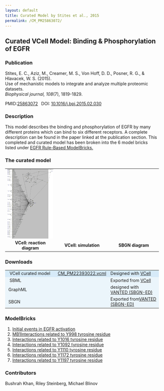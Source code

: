 ```yaml
---
layout: default
title: Curated Model by Stites et al., 2015
permalink: /CM_PM25863072/
---
```

## Curated VCell Model: Binding & Phosphorylation of EGFR

### Publication 

Stites, E. C., Aziz, M., Creamer, M. S., Von Hoff, D. D., Posner, R. G., & Hlavacek, W. S. (2015). <br />
Use of mechanistic models to integrate and analyze multiple proteomic datasets. <br />
<i>Biophysical journal, 108</i>(7), 1819-1829.

 PMID:<a href="https://www.ncbi.nlm.nih.gov/pubmed/25863072">25863072</a>&ensp; 
 DOI: <a href="https://doi.org/10.1016/j.bpj.2015.02.030">10.1016/j.bpj.2015.02.030 </a><br />

### Description
This model describes the binding and phosphorylation of EGFR by many different proteins which can bind to six different receptors. A complete description can be found in the paper linked at the publication section. This completed and curated model has been broken into the 6 model bricks listed under <a href="http://modelbricks.org/egfrlist/"> EGFR Rule-Based ModelBricks.</a>  

### The curated model
<center>
 <table> 
 <tr>
 <td align="center" width="280"><a href="https://modelbricks.github.io/images/Vcellimages/Stites%20EGFR.PNG"><img align="center"  src="/images/Vcellimages/Stites%20EGFR.PNG"/></a></td>
 <td align="center" width="280"><!--<a href="https://modelbricks.github.io/images/Vcellimages/"><img align="center"  src="/images/Vcellimages/Stites%20EGFR.PNG"/></a>--></td> 
 <td align="center" width="280"><!--<a href="https://modelbricks.github.io/images/"><img align="center"  src="/images/Vcellimages/Stites%20EGFR.PNG"/></a>--></td>
 </tr>
 <tr>
  <td align="center"><strong>VCell: reaction diagram </strong></td>
  <td align="center"><strong>VCell: simulation </strong></td> 
  <td align="center"><strong>SBGN diagram </strong></td>
 </tr>
 </table>
</center>

### Downloads
<center>
 <table>
  <td width="33%" bgcolor="#D6EAF8">&nbsp; VCell curated model </td>
  <td width="33%" bgcolor="#D6EAF8"><a href="/modelbricks/VCML_SBMLfiles/CM_PM25863072.vcml">CM_PM22393022.vcml</a></td>
  <td width="33%" bgcolor="#D6EAF8"> Designed with <a href="http://vcell.org"> VCell</a></td>
  <tr>
   <td bgcolor="#EBF5FB">&nbsp; SBML </td>
   <td bgcolor="#EBF5FB"><!--<a href="/modelbricks/VCML_SBMLfiles/CM_PM25863072.sbml"download>CM_PM25863072.sbml</a>--></td>
   <td bgcolor="#EBF5FB"> Exported from <a href="http://vcell.org"> VCell</a></td>
  </tr>
  <tr>
   <td bgcolor="#EBF5FB">&nbsp;GraphML </td>
   <td bgcolor="#EBF5FB"><!--<a href="/modelbricks/SBGNexecutablefiles/CM_PM25863072_SBGN.graphml">CM_PM25863072.graphml</a>--></td>
   <td bgcolor="#EBF5FB"> designed with <a href="https://immersive-analytics.infotech.monash.edu/vanted/addons/sbgn-ed/">VANTED (SBGN-ED)</a></td>
  </tr>
  <tr><td bgcolor="#EBF5FB">&nbsp;SBGN </td>
   <td bgcolor="#EBF5FB"><!--<a href="/modelbricks/SBGNexecutablefiles/CM_PM25863072_SBGN.sbgn">CM_PM25863072_SBGN.sbg</a>--></td>
   <td bgcolor="#EBF5FB">Exported from<a href="https://immersive-analytics.infotech.monash.edu/vanted/addons/sbgn-ed/">VANTED (SBGN-ED)     </a></td>
  </tr>
 </table>
 </center>

  
### ModelBricks

<ol>
 <li> <a href="http://modelbricks.org//">Initial events in EGFR activation </a> </li>
 <li> <a href="http://modelbricks.org/CM_PM25863072_Y998.md/">MB1Interactions related to Y998 tyrosine residue</a></li> 
 <li> <a href="http://modelbricks.org/CM_PM25863072_Y1016.md/">Interactions related to Y1016 tyrosine residue </a> </li>
 <li> <a href="http://modelbricks.org/CM_PM25863072_Y1092.md/">Interactions related to Y1092 tyrosine residue</a></li> 
 <li> <a href="http://modelbricks.org/CM_PM25863072_Y1110.md/">Interactions related to Y1110 tyrosine residue</a> </li>
 <li> <a href="http://modelbricks.org/CM_PM25863072_Y1172.md/">Interactions related to Y1172 tyrosine residue</a></li> 
 <li> <a href="http://modelbricks.org/CM_PM25863072_Y1197.md/">Interactions related to Y1197 tyrosine residue</a></li>
</ol>  
  
 
### Contributors
Bushrah Khan, Riley Steinberg, Michael Blinov
 
